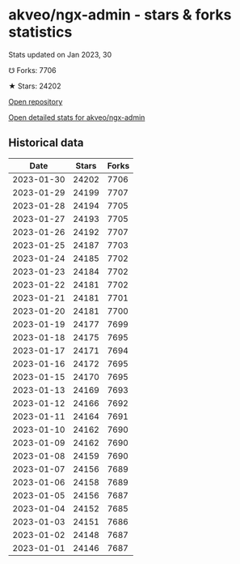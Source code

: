 # akveo/ngx-admin - stars & forks statistics

Stats updated on Jan 2023, 30

☋ Forks: 7706

★ Stars: 24202

[Open repository](https://github.com/akveo/ngx-admin)

[Open detailed stats for akveo/ngx-admin](https://reviewgithub.com/rep/akveo/ngx-admin)

## Historical data
| Date | Stars | Forks |
|------|-------|-------|
| 2023-01-30 | 24202 | 7706 | 
| 2023-01-29 | 24199 | 7707 | 
| 2023-01-28 | 24194 | 7705 | 
| 2023-01-27 | 24193 | 7705 | 
| 2023-01-26 | 24192 | 7707 | 
| 2023-01-25 | 24187 | 7703 | 
| 2023-01-24 | 24185 | 7702 | 
| 2023-01-23 | 24184 | 7702 | 
| 2023-01-22 | 24181 | 7702 | 
| 2023-01-21 | 24181 | 7701 | 
| 2023-01-20 | 24181 | 7700 | 
| 2023-01-19 | 24177 | 7699 | 
| 2023-01-18 | 24175 | 7695 | 
| 2023-01-17 | 24171 | 7694 | 
| 2023-01-16 | 24172 | 7695 | 
| 2023-01-15 | 24170 | 7695 | 
| 2023-01-13 | 24169 | 7693 | 
| 2023-01-12 | 24166 | 7692 | 
| 2023-01-11 | 24164 | 7691 | 
| 2023-01-10 | 24162 | 7690 | 
| 2023-01-09 | 24162 | 7690 | 
| 2023-01-08 | 24159 | 7690 | 
| 2023-01-07 | 24156 | 7689 | 
| 2023-01-06 | 24158 | 7689 | 
| 2023-01-05 | 24156 | 7687 | 
| 2023-01-04 | 24152 | 7685 | 
| 2023-01-03 | 24151 | 7686 | 
| 2023-01-02 | 24148 | 7687 | 
| 2023-01-01 | 24146 | 7687 | 

